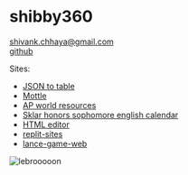 # shibby360

shivank.chhaya@gmail.com  
[github](https://github.com/shibby360/)

Sites:
+ [JSON to table](https://shibby360.github.io/json-to-table/)
+ [Mottle](https://shibby360.github.io/mottle/)
+ [AP world resources](https://shibby360.github.io/ap-world/)
+ [Sklar honors sophomore english calendar](https://shibby360.github.io/sklar-hse/)
+ [HTML editor](https://shibby360.github.io/html-editor/)
+ [replit-sites](https://shibby360.github.io/replit-sites/)
+ [lance-game-web](https://shibby360.github.io/lance-game-web/)

![lebrooooon](https://a.espncdn.com/i/headshots/nba/players/full/1966.png)
